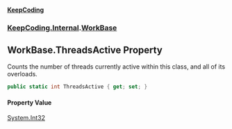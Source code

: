 #### [KeepCoding](index.md 'index')
### [KeepCoding.Internal](KeepCoding.Internal.md 'KeepCoding.Internal').[WorkBase](WorkBase.md 'KeepCoding.Internal.WorkBase')
## WorkBase.ThreadsActive Property
Counts the number of threads currently active within this class, and all of its overloads.  
```csharp
public static int ThreadsActive { get; set; }
```
#### Property Value
[System.Int32](https://docs.microsoft.com/en-us/dotnet/api/System.Int32 'System.Int32')
